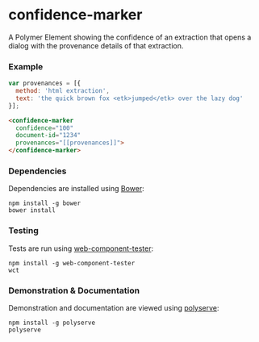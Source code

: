# confidence-marker

A Polymer Element showing the confidence of an extraction that opens a dialog with the provenance details of that extraction.

### Example
```js
var provenances = [{
  method: 'html extraction',
  text: 'the quick brown fox <etk>jumped</etk> over the lazy dog'
}];
```

```html
<confidence-marker
  confidence="100"
  document-id="1234"
  provenances="[[provenances]]">
</confidence-marker>
```

### Dependencies

Dependencies are installed using [Bower](http://bower.io/):

    npm install -g bower
    bower install

### Testing

Tests are run using [web-component-tester](https://github.com/Polymer/web-component-tester):

    npm install -g web-component-tester
    wct

### Demonstration & Documentation

Demonstration and documentation are viewed using [polyserve](https://github.com/PolymerLabs/polyserve):

    npm install -g polyserve
    polyserve
